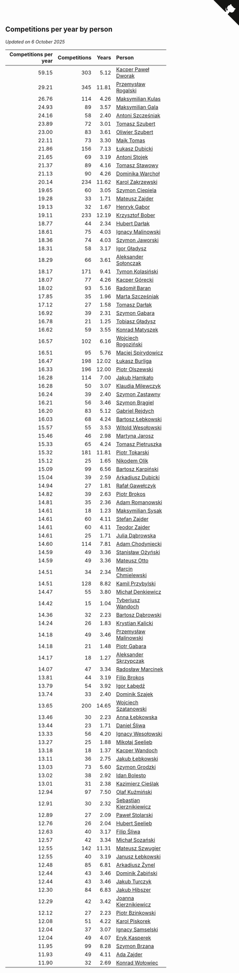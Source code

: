 ## Competitions per year by person

*Updated on  6 October 2025*

| Competitions per year | Competitions | Years | Person |
| ---: | ---: | ---: | :--- |
| 59.15 | 303 | 5.12 | [Kacper Paweł Dworak](https://www.worldcubeassociation.org/persons/2020DWOR01) |
| 29.21 | 345 | 11.81 | [Przemysław Rogalski](https://www.worldcubeassociation.org/persons/2013ROGA02) |
| 26.76 | 114 | 4.26 | [Maksymilian Kulas](https://www.worldcubeassociation.org/persons/2021KULA02) |
| 24.93 | 89 | 3.57 | [Maksymilian Gala](https://www.worldcubeassociation.org/persons/2022GALA01) |
| 24.16 | 58 | 2.40 | [Antoni Szcześniak](https://www.worldcubeassociation.org/persons/2023SZCZ04) |
| 23.89 | 72 | 3.01 | [Tomasz Szubert](https://www.worldcubeassociation.org/persons/2022SZUB02) |
| 23.00 | 83 | 3.61 | [Oliwier Szubert](https://www.worldcubeassociation.org/persons/2022SZUB01) |
| 22.11 | 73 | 3.30 | [Majk Tomas](https://www.worldcubeassociation.org/persons/2022TOMA05) |
| 21.86 | 156 | 7.13 | [Łukasz Dubicki](https://www.worldcubeassociation.org/persons/2018DUBI01) |
| 21.65 | 69 | 3.19 | [Antoni Stojek](https://www.worldcubeassociation.org/persons/2022STOJ03) |
| 21.37 | 89 | 4.16 | [Tomasz Stawowy](https://www.worldcubeassociation.org/persons/2021STAW01) |
| 21.13 | 90 | 4.26 | [Dominika Warchoł](https://www.worldcubeassociation.org/persons/2021WARC01) |
| 20.14 | 234 | 11.62 | [Karol Zakrzewski](https://www.worldcubeassociation.org/persons/2014ZAKR01) |
| 19.65 | 60 | 3.05 | [Szymon Ciepiela](https://www.worldcubeassociation.org/persons/2022CIEP01) |
| 19.28 | 33 | 1.71 | [Mateusz Zajder](https://www.worldcubeassociation.org/persons/2024ZAJD01) |
| 19.13 | 32 | 1.67 | [Henryk Gabor](https://www.worldcubeassociation.org/persons/2024GABO02) |
| 19.11 | 233 | 12.19 | [Krzysztof Bober](https://www.worldcubeassociation.org/persons/2013BOBE01) |
| 18.77 | 44 | 2.34 | [Hubert Darłak](https://www.worldcubeassociation.org/persons/2023DARL03) |
| 18.61 | 75 | 4.03 | [Ignacy Malinowski](https://www.worldcubeassociation.org/persons/2021MALI02) |
| 18.36 | 74 | 4.03 | [Szymon Jaworski](https://www.worldcubeassociation.org/persons/2021JAWO01) |
| 18.31 | 58 | 3.17 | [Igor Gładysz](https://www.worldcubeassociation.org/persons/2022GLAD01) |
| 18.29 | 66 | 3.61 | [Aleksander Sołonczak](https://www.worldcubeassociation.org/persons/2022SOLO01) |
| 18.17 | 171 | 9.41 | [Tymon Kolasiński](https://www.worldcubeassociation.org/persons/2016KOLA02) |
| 18.07 | 77 | 4.26 | [Kacper Górecki](https://www.worldcubeassociation.org/persons/2021GORE01) |
| 18.02 | 93 | 5.16 | [Radomił Baran](https://www.worldcubeassociation.org/persons/2020BARA02) |
| 17.85 | 35 | 1.96 | [Marta Szcześniak](https://www.worldcubeassociation.org/persons/2023SZCZ07) |
| 17.12 | 27 | 1.58 | [Tomasz Darłak](https://www.worldcubeassociation.org/persons/2024DARL01) |
| 16.92 | 39 | 2.31 | [Szymon Gabara](https://www.worldcubeassociation.org/persons/2023GABA01) |
| 16.78 | 21 | 1.25 | [Tobiasz Gładysz](https://www.worldcubeassociation.org/persons/2024GLAD02) |
| 16.62 | 59 | 3.55 | [Konrad Matyszek](https://www.worldcubeassociation.org/persons/2022MATY02) |
| 16.57 | 102 | 6.16 | [Wojciech Rogoziński](https://www.worldcubeassociation.org/persons/2019ROGO04) |
| 16.51 | 95 | 5.76 | [Maciej Spirydowicz](https://www.worldcubeassociation.org/persons/2020SPIR01) |
| 16.47 | 198 | 12.02 | [Łukasz Burliga](https://www.worldcubeassociation.org/persons/2013BURL01) |
| 16.33 | 196 | 12.00 | [Piotr Olszewski](https://www.worldcubeassociation.org/persons/2013OLSZ02) |
| 16.28 | 114 | 7.00 | [Jakub Hamkało](https://www.worldcubeassociation.org/persons/2018HAMK01) |
| 16.28 | 50 | 3.07 | [Klaudia Milewczyk](https://www.worldcubeassociation.org/persons/2022MILE05) |
| 16.24 | 39 | 2.40 | [Szymon Zastawny](https://www.worldcubeassociation.org/persons/2023ZAST01) |
| 16.21 | 56 | 3.46 | [Szymon Brągiel](https://www.worldcubeassociation.org/persons/2022BRAG03) |
| 16.20 | 83 | 5.12 | [Gabriel Rejdych](https://www.worldcubeassociation.org/persons/2020REJD01) |
| 16.03 | 68 | 4.24 | [Bartosz Łebkowski](https://www.worldcubeassociation.org/persons/2021LEBK01) |
| 15.57 | 55 | 3.53 | [Witold Wesołowski](https://www.worldcubeassociation.org/persons/2022WESO01) |
| 15.46 | 46 | 2.98 | [Martyna Jarosz](https://www.worldcubeassociation.org/persons/2022JARO01) |
| 15.33 | 65 | 4.24 | [Tomasz Pietruszka](https://www.worldcubeassociation.org/persons/2021PIET01) |
| 15.32 | 181 | 11.81 | [Piotr Tokarski](https://www.worldcubeassociation.org/persons/2013TOKA01) |
| 15.12 | 25 | 1.65 | [Nikodem Olik](https://www.worldcubeassociation.org/persons/2024OLIK01) |
| 15.09 | 99 | 6.56 | [Bartosz Karpiński](https://www.worldcubeassociation.org/persons/2019KARP03) |
| 15.04 | 39 | 2.59 | [Arkadiusz Dubicki](https://www.worldcubeassociation.org/persons/2023DUBI01) |
| 14.94 | 27 | 1.81 | [Rafał Gawełczyk](https://www.worldcubeassociation.org/persons/2023GAWE01) |
| 14.82 | 39 | 2.63 | [Piotr Brokos](https://www.worldcubeassociation.org/persons/2023BROK01) |
| 14.81 | 35 | 2.36 | [Adam Romanowski](https://www.worldcubeassociation.org/persons/2023ROMA10) |
| 14.61 | 18 | 1.23 | [Maksymilian Sysak](https://www.worldcubeassociation.org/persons/2024SYSA01) |
| 14.61 | 60 | 4.11 | [Stefan Zajder](https://www.worldcubeassociation.org/persons/2021ZAJD02) |
| 14.61 | 60 | 4.11 | [Teodor Zajder](https://www.worldcubeassociation.org/persons/2021ZAJD03) |
| 14.61 | 25 | 1.71 | [Julia Dąbrowska](https://www.worldcubeassociation.org/persons/2024DABR01) |
| 14.60 | 114 | 7.81 | [Adam Chodyniecki](https://www.worldcubeassociation.org/persons/2017CHOD02) |
| 14.59 | 49 | 3.36 | [Stanisław Ożyński](https://www.worldcubeassociation.org/persons/2022OZYN01) |
| 14.59 | 49 | 3.36 | [Mateusz Otto](https://www.worldcubeassociation.org/persons/2022OTTO01) |
| 14.51 | 34 | 2.34 | [Marcin Chmielewski](https://www.worldcubeassociation.org/persons/2023CHMI01) |
| 14.51 | 128 | 8.82 | [Kamil Przybylski](https://www.worldcubeassociation.org/persons/2016PRZY01) |
| 14.47 | 55 | 3.80 | [Michał Denkiewicz](https://www.worldcubeassociation.org/persons/2021DENK01) |
| 14.42 | 15 | 1.04 | [Tyberiusz Wandoch](https://www.worldcubeassociation.org/persons/2024WAND03) |
| 14.36 | 32 | 2.23 | [Bartosz Dąbrowski](https://www.worldcubeassociation.org/persons/2023DABR07) |
| 14.24 | 26 | 1.83 | [Krystian Kalicki](https://www.worldcubeassociation.org/persons/2023KALI10) |
| 14.18 | 49 | 3.46 | [Przemysław Malinowski](https://www.worldcubeassociation.org/persons/2022MALI01) |
| 14.18 | 21 | 1.48 | [Piotr Gabara](https://www.worldcubeassociation.org/persons/2024GABA02) |
| 14.17 | 18 | 1.27 | [Aleksander Skrzypczak](https://www.worldcubeassociation.org/persons/2024SKRZ01) |
| 14.07 | 47 | 3.34 | [Radosław Marcinek](https://www.worldcubeassociation.org/persons/2022MARC05) |
| 13.81 | 44 | 3.19 | [Filip Brokos](https://www.worldcubeassociation.org/persons/2022BROK03) |
| 13.79 | 54 | 3.92 | [Igor Łabędź](https://www.worldcubeassociation.org/persons/2021LABE01) |
| 13.74 | 33 | 2.40 | [Dominik Szajek](https://www.worldcubeassociation.org/persons/2023SZAJ01) |
| 13.65 | 200 | 14.65 | [Wojciech Szatanowski](https://www.worldcubeassociation.org/persons/2011SZAT01) |
| 13.46 | 30 | 2.23 | [Anna Łebkowska](https://www.worldcubeassociation.org/persons/2023LEBK04) |
| 13.44 | 23 | 1.71 | [Daniel Śliwa](https://www.worldcubeassociation.org/persons/2024SLIW01) |
| 13.33 | 56 | 4.20 | [Ignacy Wesołowski](https://www.worldcubeassociation.org/persons/2021WESO01) |
| 13.27 | 25 | 1.88 | [Mikołaj Seelieb](https://www.worldcubeassociation.org/persons/2023SEEL04) |
| 13.18 | 18 | 1.37 | [Kacper Wandoch](https://www.worldcubeassociation.org/persons/2024WAND01) |
| 13.11 | 36 | 2.75 | [Jakub Łebkowski](https://www.worldcubeassociation.org/persons/2023LEBK01) |
| 13.03 | 73 | 5.60 | [Szymon Grodzki](https://www.worldcubeassociation.org/persons/2020GROD01) |
| 13.02 | 38 | 2.92 | [Idan Bolesto](https://www.worldcubeassociation.org/persons/2022BOLE01) |
| 13.01 | 31 | 2.38 | [Kazimierz Cieślak](https://www.worldcubeassociation.org/persons/2023CIES01) |
| 12.94 | 97 | 7.50 | [Olaf Kuźmiński](https://www.worldcubeassociation.org/persons/2018KUZM02) |
| 12.91 | 30 | 2.32 | [Sebastian Kierznikiewicz](https://www.worldcubeassociation.org/persons/2023KIER02) |
| 12.89 | 27 | 2.09 | [Paweł Stolarski](https://www.worldcubeassociation.org/persons/2023STOL04) |
| 12.76 | 26 | 2.04 | [Hubert Seelieb](https://www.worldcubeassociation.org/persons/2023SEEL02) |
| 12.63 | 40 | 3.17 | [Filip Śliwa](https://www.worldcubeassociation.org/persons/2022SLIW01) |
| 12.57 | 42 | 3.34 | [Michał Sozański](https://www.worldcubeassociation.org/persons/2022SOZA02) |
| 12.55 | 142 | 11.31 | [Mateusz Szwugier](https://www.worldcubeassociation.org/persons/2014SZWU01) |
| 12.55 | 40 | 3.19 | [Janusz Łebkowski](https://www.worldcubeassociation.org/persons/2022LEBK01) |
| 12.48 | 85 | 6.81 | [Arkadiusz Żynel](https://www.worldcubeassociation.org/persons/2018ZYNE01) |
| 12.44 | 43 | 3.46 | [Dominik Żabiński](https://www.worldcubeassociation.org/persons/2022ZABI01) |
| 12.44 | 43 | 3.46 | [Jakub Turczyk](https://www.worldcubeassociation.org/persons/2022TURC02) |
| 12.30 | 84 | 6.83 | [Jakub Hibszer](https://www.worldcubeassociation.org/persons/2018HIBS01) |
| 12.29 | 42 | 3.42 | [Joanna Kierznikiewicz](https://www.worldcubeassociation.org/persons/2022KIER01) |
| 12.12 | 27 | 2.23 | [Piotr Bzinkowski](https://www.worldcubeassociation.org/persons/2023BZIN01) |
| 12.08 | 51 | 4.22 | [Karol Piskorek](https://www.worldcubeassociation.org/persons/2021PISK01) |
| 12.04 | 37 | 3.07 | [Ignacy Samselski](https://www.worldcubeassociation.org/persons/2022SAMS03) |
| 12.04 | 49 | 4.07 | [Eryk Kasperek](https://www.worldcubeassociation.org/persons/2021KASP01) |
| 11.95 | 99 | 8.28 | [Szymon Brzana](https://www.worldcubeassociation.org/persons/2017BRZA01) |
| 11.93 | 49 | 4.11 | [Ada Zajder](https://www.worldcubeassociation.org/persons/2021ZAJD01) |
| 11.90 | 32 | 2.69 | [Konrad Wołowiec](https://www.worldcubeassociation.org/persons/2023WOLO01) |


<a href="https://github.com/maxidragon/wca_statistics_pl" class="github-corner" aria-label="View source on Github"><svg width="80" height="80" viewBox="0 0 250 250" style="fill:#151513; color:#fff; position: absolute; top: 0; border: 0; right: 0;" aria-hidden="true"><path d="M0,0 L115,115 L130,115 L142,142 L250,250 L250,0 Z"></path><path d="M128.3,109.0 C113.8,99.7 119.0,89.6 119.0,89.6 C122.0,82.7 120.5,78.6 120.5,78.6 C119.2,72.0 123.4,76.3 123.4,76.3 C127.3,80.9 125.5,87.3 125.5,87.3 C122.9,97.6 130.6,101.9 134.4,103.2" fill="currentColor" style="transform-origin: 130px 106px;" class="octo-arm"></path><path d="M115.0,115.0 C114.9,115.1 118.7,116.5 119.8,115.4 L133.7,101.6 C136.9,99.2 139.9,98.4 142.2,98.6 C133.8,88.0 127.5,74.4 143.8,58.0 C148.5,53.4 154.0,51.2 159.7,51.0 C160.3,49.4 163.2,43.6 171.4,40.1 C171.4,40.1 176.1,42.5 178.8,56.2 C183.1,58.6 187.2,61.8 190.9,65.4 C194.5,69.0 197.7,73.2 200.1,77.6 C213.8,80.2 216.3,84.9 216.3,84.9 C212.7,93.1 206.9,96.0 205.4,96.6 C205.1,102.4 203.0,107.8 198.3,112.5 C181.9,128.9 168.3,122.5 157.7,114.1 C157.9,116.9 156.7,120.9 152.7,124.9 L141.0,136.5 C139.8,137.7 141.6,141.9 141.8,141.8 Z" fill="currentColor" class="octo-body"></path></svg></a><style>.github-corner:hover .octo-arm{animation:octocat-wave 560ms ease-in-out}@keyframes octocat-wave{0%,100%{transform:rotate(0)}20%,60%{transform:rotate(-25deg)}40%,80%{transform:rotate(10deg)}}@media (max-width:500px){.github-corner:hover .octo-arm{animation:none}.github-corner .octo-arm{animation:octocat-wave 560ms ease-in-out}}</style>
